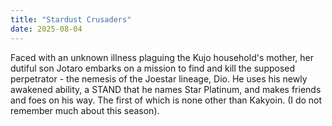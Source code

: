 ```yaml
---
title: "Stardust Crusaders"
date: 2025-08-04
---
```

Faced with an unknown illness plaguing the Kujo household's mother, her dutiful son Jotaro embarks on a mission to find and kill the supposed perpetrator - the nemesis of the Joestar lineage, Dio.
He uses his newly awakened ability, a STAND that he names Star Platinum, and makes friends and foes on his way. The first of which is none other than Kakyoin.
(I do not remember much about this season).

